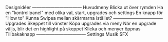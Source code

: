 Designidéer
———————————
Huvudmeny
     	Blicka ut över rymden
     	Ha en ”kontrollpanel" med olika val, start, upgrades och settings
     	En knapp för ”How to”
     	Kunna Swipea mellan skärmarna istället?
———————————
Upgrades
     	Skeppet till vänster
     	Köpa upgrades via meny
	När en upgrade väljs, blir det en highlight på skeppet
     	Klicka och menyer öppnas
     	Tillbakaknapp
———————————
Settings
     	Musik
     	SFX